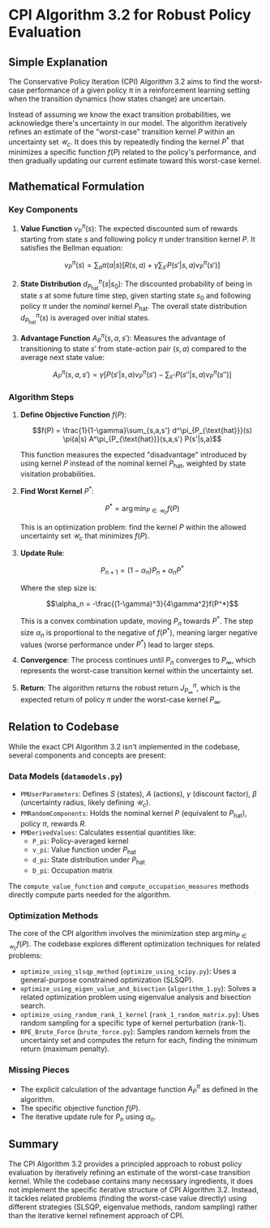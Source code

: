 # CPI Algorithm 3.2 for Robust Policy Evaluation

## Simple Explanation

The Conservative Policy Iteration (CPI) Algorithm 3.2 aims to find the worst-case performance of a given policy $\pi$ in a reinforcement learning setting when the transition dynamics (how states change) are uncertain.

Instead of assuming we know the exact transition probabilities, we acknowledge there's uncertainty in our model. The algorithm iteratively refines an estimate of the "worst-case" transition kernel $P$ within an uncertainty set $\mathcal{U}_c$. It does this by repeatedly finding the kernel $P^*$ that minimizes a specific function $f(P)$ related to the policy's performance, and then gradually updating our current estimate toward this worst-case kernel.

## Mathematical Formulation

### Key Components

1. **Value Function** $v^\pi_P(s)$: The expected discounted sum of rewards starting from state $s$ and following policy $\pi$ under transition kernel $P$. It satisfies the Bellman equation:

   $$v^\pi_P(s) = \sum_{a} \pi(a|s) \left[ R(s,a) + \gamma \sum_{s'} P(s'|s,a) v^\pi_P(s') \right]$$

2. **State Distribution** $d^\pi_{P_{\text{hat}}}(s|s_0)$: The discounted probability of being in state $s$ at some future time step, given starting state $s_0$ and following policy $\pi$ under the _nominal_ kernel $P_{\text{hat}}$. The overall state distribution $d^\pi_{P_{\text{hat}}}(s)$ is averaged over initial states.

3. **Advantage Function** $A^\pi_P(s,a,s')$: Measures the advantage of transitioning to state $s'$ from state-action pair $(s,a)$ compared to the average next state value:

   $$A^\pi_P(s,a,s') = \gamma\left[ P(s'|s,a)v^\pi_P(s') - \sum_{s''} P(s''|s,a)v^\pi_P(s'') \right]$$

### Algorithm Steps

1. **Define Objective Function** $f(P)$:

   $$f(P) = \frac{1}{1-\gamma}\sum_{s,a,s'} d^\pi_{P_{\text{hat}}}(s) \pi(a|s) A^\pi_{P_{\text{hat}}}(s,a,s') P(s'|s,a)$$

   This function measures the expected "disadvantage" introduced by using kernel $P$ instead of the nominal kernel $P_{\text{hat}}$, weighted by state visitation probabilities.

2. **Find Worst Kernel** $P^*$:

   $$P^* = \arg\min_{P \in \mathcal{U}_c} f(P)$$

   This is an optimization problem: find the kernel $P$ within the allowed uncertainty set $\mathcal{U}_c$ that minimizes $f(P)$.

3. **Update Rule**:

   $$P_{n+1} = (1-\alpha_n)P_n + \alpha_n P^*$$

   Where the step size is:

   $$\alpha_n = -\frac{(1-\gamma)^3}{4\gamma^2}f(P^*)$$

   This is a convex combination update, moving $P_n$ towards $P^*$. The step size $\alpha_n$ is proportional to the negative of $f(P^*)$, meaning larger negative values (worse performance under $P^*$) lead to larger steps.

4. **Convergence**: The process continues until $P_n$ converges to $P_\infty$, which represents the worst-case transition kernel within the uncertainty set.

5. **Return**: The algorithm returns the robust return $J^\pi_{P_\infty}$, which is the expected return of policy $\pi$ under the worst-case kernel $P_\infty$.

## Relation to Codebase

While the exact CPI Algorithm 3.2 isn't implemented in the codebase, several components and concepts are present:

### Data Models (`datamodels.py`)

- `PMUserParameters`: Defines $S$ (states), $A$ (actions), $\gamma$ (discount factor), $\beta$ (uncertainty radius, likely defining $\mathcal{U}_c$).
- `PMRandomComponents`: Holds the nominal kernel $P$ (equivalent to $P_{\text{hat}}$), policy $\pi$, rewards $R$.
- `PMDerivedValues`: Calculates essential quantities like:
  - `P_pi`: Policy-averaged kernel
  - `v_pi`: Value function under $P_{\text{hat}}$
  - `d_pi`: State distribution under $P_{\text{hat}}$
  - `D_pi`: Occupation matrix

The `compute_value_function` and `compute_occupation_measures` methods directly compute parts needed for the algorithm.

### Optimization Methods

The core of the CPI algorithm involves the minimization step $\arg\min_{P \in \mathcal{U}_c} f(P)$. The codebase explores different optimization techniques for related problems:

- `optimize_using_slsqp_method` (`optimize_using_scipy.py`): Uses a general-purpose constrained optimization (SLSQP).
- `optimize_using_eigen_value_and_bisection` (`algorithm_1.py`): Solves a related optimization problem using eigenvalue analysis and bisection search.
- `optimize_using_random_rank_1_kernel` (`rank_1_random_matrix.py`): Uses random sampling for a specific type of kernel perturbation (rank-1).
- `RPE_Brute_Force` (`brute_force.py`): Samples random kernels from the uncertainty set and computes the return for each, finding the minimum return (maximum penalty).

### Missing Pieces

- The explicit calculation of the advantage function $A^\pi_P$ as defined in the algorithm.
- The specific objective function $f(P)$.
- The iterative update rule for $P_n$ using $\alpha_n$.

## Summary

The CPI Algorithm 3.2 provides a principled approach to robust policy evaluation by iteratively refining an estimate of the worst-case transition kernel. While the codebase contains many necessary ingredients, it does not implement the specific iterative structure of CPI Algorithm 3.2. Instead, it tackles related problems (finding the worst-case value directly) using different strategies (SLSQP, eigenvalue methods, random sampling) rather than the iterative kernel refinement approach of CPI.
